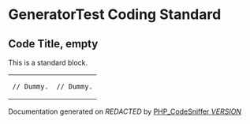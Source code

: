 # GeneratorTest Coding Standard

## Code Title, empty

This is a standard block.
  <table>
   <tr>
<td>

    // Dummy.

</td>
<td>

    // Dummy.

</td>
   </tr>
  </table>

Documentation generated on *REDACTED* by [PHP_CodeSniffer *VERSION*](https://github.com/PHPCSStandards/PHP_CodeSniffer)
